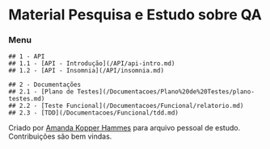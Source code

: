 # Material Pesquisa e Estudo sobre QA

### Menu

    ## 1 - API
    ## 1.1 - [API - Introdução](/API/api-intro.md)
    ## 1.2 - [API - Insomnia](/API/insomnia.md)

    ## 2 - Documentações
    ## 2.1 - [Plano de Testes](/Documentacoes/Plano%20de%20Testes/plano-testes.md)
    ## 2.2 - [Teste Funcional](/Documentacoes/Funcional/relatorio.md)
    ## 2.3 - [TDD](/Documentacoes/Funcional/tdd.md)



Criado por [Amanda Kopper Hammes](https://github.com/amandahammes) para arquivo pessoal de estudo.
Contribuições são bem vindas.